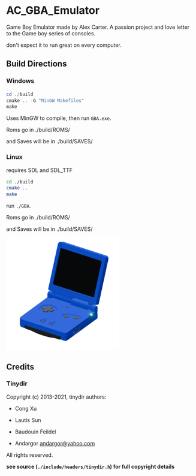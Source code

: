 # AC_GBA_Emulator
Game Boy Emulator made by Alex Carter. A passion project and love letter 
to the Game boy series of consoles. 

don't expect it to run great on every computer.


## Build Directions
### Windows
```powershell
cd ./build
cmake .. -G "MinGW Makefiles"
make
```

Uses MinGW to compile, then run `GBA.exe`. 

Roms go in ./build/ROMS/

and Saves will be in ./build/SAVES/

### Linux

requires SDL and SDL_TTF

```bash
cd ./build
cmake ..
make
```

run `./GBA`. 

Roms go in ./build/ROMS/

and Saves will be in ./build/SAVES/


<img src="./res/Full_Transparent_Advance.png" alt="Icon" width="300"/>


## Credits

### Tinydir

Copyright (c) 2013-2021, tinydir authors:

- Cong Xu

- Lautis Sun

- Baudouin Feildel

- Andargor <andargor@yahoo.com>

All rights reserved.

**see source (`./include/headers/tinydir.h`) for full copyright details**
